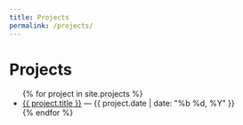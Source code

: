 ```yaml
---
title: Projects
permalink: /projects/
---
```


# Projects

<ul>
{% for project in site.projects %}
  <li>
    <a href="{{ project.url | relative_url }}">{{ project.title }}</a> — {{ project.date | date: "%b %d, %Y" }}
  </li>
{% endfor %}
</ul>

